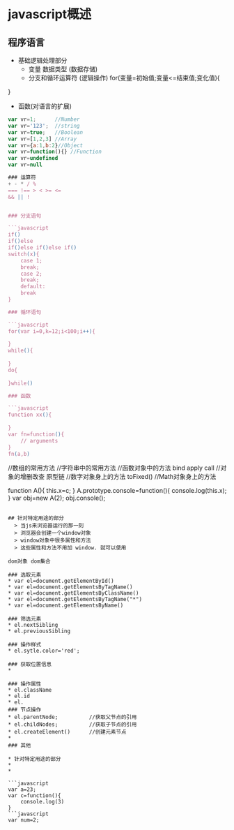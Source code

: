 # javascript概述

## 程序语言

* 基础逻辑处理部分
  * 变量 数据类型  (数据存储)
  * 分支和循环运算符     (逻辑操作)
for(变量=初始值;变量<=结束值;变化值){
	
}

  * 函数(对语言的扩展)
```javascript
var vr=1;      //Number
var vr='123';  //string
var vr=true;   //Boolean
var vr=[1,2,3] //Array
var vr={a:1,b:2}//Object
var vr=function(){} //Function
var vr=undefined 
var vr=null

### 运算符
+ - * / %
=== !== > < >= <=
&& || !


### 分支语句

```javascript
if()
if()else
if()else if()else if()
switch(x){
	case 1;
	break;
	case 2;
	break;
	default:
	break
}

### 循环语句

```javascript
for(var i=0,k=12;i<100;i++){
	
}
while(){
	
}
do{
	
}while()

### 函数

```javascript
function xx(){
	
}
var fn=function(){
	// arguments
}
fn(a,b)
```

//数组的常用方法
//字符串中的常用方法
//函数对象中的方法 bind apply call
//对象的增删改查 原型链
//数字对象身上的方法 toFixed()
//Math对象身上的方法

function A(){
	this.x=c;
}
A.prototype.console=function(){
	console.log(this.x);
}
var obj=new A(2);
obj.console();

```

## 针对特定用途的部分
  > 当js来浏览器运行的那一刻
  > 浏览器会创建一个window对象
  > window对象中很多属性和方法
  > 这些属性和方法不用加 window. 就可以使用

dom对象 dom集合

### 选取元素
* var el=document.getElementById()
* var el=document.getElementsByTagName()
* var el=document.getElementsByClassName()
* var el=document.getElementsByTagName("*")
* var el=document.getElementsByName()

### 筛选元素
* el.nextSibling
* el.previousSibling

### 操作样式
* el.sytle.color='red';

### 获取位置信息
* 

### 操作属性
* el.className
* el.id
* el.
### 节点操作
* el.parentNode;          //获取父节点的引用
* el.childNodes;          //获取子节点的引用
* el.createElement()      //创建元素节点
* 
### 其他

* 针对特定用途的部分
* 
* 

```javascript
var a=23;
var c=function(){
	console.log(3)
}
```javascript
var num=2;
